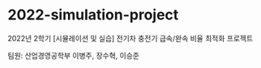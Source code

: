 # 2022-simulation-project
2022년 2학기 [시뮬레이션 및 실습] 전기차 충전기 급속/완속 비율 최적화 프로젝트  

팀원: 산업경영공학부 이병주, 장수혁, 이승준
